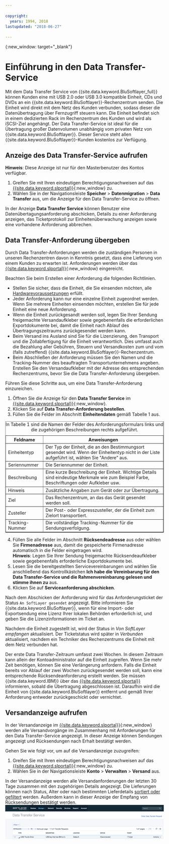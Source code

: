 ```yaml
---

copyright:
  years: 1994, 2018
lastupdated: "2018-06-27"

---
```

{:new_window: target="_blank"}

# Einführung in den Data Transfer-Service

Mit dem Data Transfer Service von {{site.data.keyword.BluSoftlayer_full}} können Kunden eine mit USB 2.0 oder USB 3.0 kompatible Einheit, CDs und DVDs an ein {{site.data.keyword.BluSoftlayer}}-Rechenzentrum senden. Die Einheit wird direkt mit dem Netz des Kunden verbunden, sodass dieser die Datenübertragung über Fernzugriff steuern kann. Die Einheit befindet sich in einem dedizierten Rack im Rechenzentrum des Kunden und wird als iSCSI-Ziel angehängt. Der Data Transfer-Service ist ideal für die Übertragung großer Datenvolumen unabhängig vom privaten Netz von {{site.data.keyword.BluSoftlayer}}. Dieser Service steht allen {{site.data.keyword.BluSoftlayer}}-Kunden kostenlos zur Verfügung.

## Anzeige des Data Transfer-Service aufrufen

**Hinweis**: Diese Anzeige ist nur für den Masterbenutzer des Kontos verfügbar.

1. Greifen Sie mit Ihren eindeutigen Berechtigungsnachweisen auf das [{{site.data.keyword.slportal}}](https://control.softlayer.com/){:new_window} zu.
2. Wählen Sie in der Navigationsleiste **Speicher** > **Datenmigration** > **Data Transfer** aus, um die Anzeige für den Data Transfer-Service zu öffnen. <br/>

In der Anzeige **Data Transfer Service** können Benutzer eine Datenübertagungsanforderung abschicken, Details zu einer Anforderung anzeigen, das Ticketprotokoll zur Einheitenüberwachung anzeigen sowie eine vorhandene Anforderung abbrechen.

## Data Transfer-Anforderung übergeben

Durch Data Transfer-Anforderungen werden die zuständigen Personen in unseren Rechenzentren davon in Kenntnis gesetzt, dass eine Lieferung von einem Kunden zu erwarten ist. Anforderungen werden über das [{{site.data.keyword.slportal}}](https://control.softlayer.com/){:new_window} eingereicht. 

Beachten Sie beim Erstellen einer Anforderung die folgenden Richtlinien.

- Stellen Sie sicher, dass die Einheit, die Sie einsenden möchten, alle [Hardwarevoraussetzungen](/docs/infrastructure/DataTransferService/data-transfer-service-faq.html) erfüllt.
- Jeder Anforderung kann nur eine einzelne Einheit zugeordnet werden. Wenn Sie mehrere Einheiten einsenden möchten, erstellen Sie für jede Einheit eine neue Anforderung.
- Wenn die Einheit zurückgesandt werden soll, legen Sie Ihrer Sendung freigemachte Versandaufkleber sowie gegebenenfalls die erforderlichen Exportdokumente bei, damit die Einheit nach Ablauf des Übertragungszeitraums zurückgesendet werden kann.
- Beim Versand ins Ausland sind Sie für die Lizenzierung, den Transport und die Zollabfertigung für die Einheit verantwortlich. Dies umfasst auch die Bezahlung aller Gebühren, Steuern und Versandkosten zum und vom (falls zutreffend) {{site.data.keyword.BluSoftlayer}}-Rechenzentrum.
- Beim Abschließen der Anforderung müssen Sie den Namen und die Tracking-Nummer des beauftragten Transportunternehmens angeben. Erstellen Sie den Versandaufkleber mit der Adresse des entsprechenden Rechenzentrums, bevor Sie die Data Transfer-Anforderung übergeben.

Führen Sie diese Schritte aus, um eine Data Transfer-Anforderung einzureichen.

1. Öffnen Sie die Anzeige für den **Data Transfer Service** im [{{site.data.keyword.slportal}}](https://control.softlayer.com/){:new_window}.
2. Klicken Sie auf **Data Transfer-Anforderung bestellen**.
3. Füllen Sie die Felder im Abschnitt **Einheitendaten** gemäß Tabelle 1 aus.
<table border="1">
<caption>In Tabelle 1 sind die Namen der Felder des Anforderungsformulars links und die zugehörigen Beschreibungen rechts aufgeführt.</caption> 
 <tr><th>Feldname</th><th>Anweisungen</th></tr>
 <tr><td>Einheitentyp</td><td>Der Typ der Einheit, die an den Bestimmungsort gesendet wird. Wenn der Einheitentyp nicht in der Liste aufgeführt ist, wählen Sie "Andere" aus.</td></tr>
 <tr><td>Seriennummer</td><td> Die Seriennummer der Einheit.</td></tr><tr><td>Beschreibung</td><td>Eine kurze Beschreibung der Einheit. Wichtige Details sind eindeutige Merkmale wie zum Beispiel Farbe, Beschriftungen oder Aufkleber usw.</td></tr>
 <tr><td>Hinweis</td><td>Zusätzliche Angaben zum Gerät oder zur Übertragung.</td></tr><tr><td>Ziel</td><td>Das Rechenzentrum, an das das Gerät gesendet werden soll.</td></tr>
 <tr><td>Zusteller</td><td>Der Post- oder Expresszusteller, der die Einheit zum Zielort transportiert.</td></tr>
 <tr><td>Tracking-Nummer</td><td>Die vollständige Tracking-Nummer für die Sendungsverfolgung.</td></tr>
 </table>

4. Füllen Sie alle Felder im Abschnitt **Rücksendeadresse** aus oder wählen Sie **Firmenadresse** aus, damit die gespeicherte Firmenadresse automatisch in die Felder eingetragen wird. <br/> **Hinweis**: Legen Sie Ihrer Sendung freigemachte Rücksendeaufkleber sowie gegebenenfalls erforderliche Exportdokumente bei.
5. Lesen Sie die bereitgestellten Servicevereinbarungen und wählen Sie anschließend das Kontrollkästchen **Ich habe die Vereinbarung für den Data Transfer-Service und die Rahmenvereinbarung gelesen und stimme ihnen zu** aus.
6. Klicken Sie auf **Serviceanforderung abschicken**.

Nach dem Abschicken der Anforderung wird für das Anforderungsticket der Status `An SoftLayer gesendet` angezeigt. Bitte informieren Sie {{site.data.keyword.BluSoftlayer}}, wenn für eine Import- oder Exportsendung eine Lizenz Ihrer lokalen Behörden erforderlich ist, und geben Sie die Lizenzinformationen im Ticket an.

Nachdem die Einheit zugestellt ist, wird der Status in *Von SoftLayer empfangen* aktualisiert. Der Ticketstatus wird später in *Verbunden* aktualisiert, nachdem ein Techniker des Rechenzentrums die Einheit mit dem Netz verbunden hat. 

Der erste Data Transfer-Zeitraum umfasst zwei Wochen. In diesem Zeitraum kann allein der Kontoadministrator auf die Einheit zugreifen. Wenn Sie mehr Zeit benötigen, können Sie eine Verlängerung anfordern. Falls die Einheit bereits vor Ablauf der zwei Wochen zurückgesendet werden soll, kann eine entsprechende Rücksendeanforderung erstellt werden. Sie müssen {{site.data.keyword.IBM}} über das [{{site.data.keyword.slportal}}](https://control.softlayer.com/) informieren, sobald die Übertragung abgeschlossen ist. Daraufhin wird die Einheit von {{site.data.keyword.BluSoftlayer}} entfernt und gemäß Ihrer Anforderung entweder zurückgeschickt oder vernichtet.


## Versandanzeige aufrufen

In der Versandanzeige im [{{site.data.keyword.slportal}}](https://control.softlayer.com/){:new_window} werden alle Versandvorgänge im Zusammenhang mit Anforderungen für den Data Transfer-Service angezeigt. In dieser Anzeige können Sendungen angezeigt und Rücksendungen nach Erhalt bestätigt werden. 

Gehen Sie wie folgt vor, um auf die Versandanzeige zuzugreifen:

1. Greifen Sie mit Ihren eindeutigen Berechtigungsnachweisen auf das [{{site.data.keyword.slportal}}](https://control.softlayer.com/){:new_window} zu.
2. Wählen Sie in der Navigationsleiste **Konto** > **Verwalten** > **Versand** aus.

In der Versandanzeige werden alle Versandanforderungen der letzten 30 Tage zusammen mit den zugehörigen Details angezeigt. Die Lieferungen können nach Status, Alter oder nach bestimmten Lieferdetails [sortiert oder gefiltert](sort-or-filter-shipments-list.html) werden. Außerdem kann in dieser Anzeige der Empfang von Rücksendungen bestätigt werden.
![Anzeige 'Versand'](/images/DTSShipmentScreen1.png)
